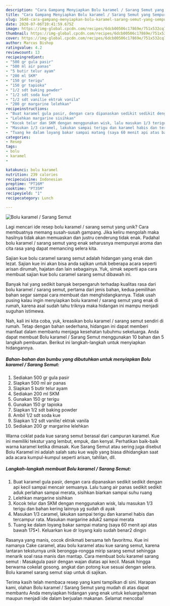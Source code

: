 ```yaml
---
description: "Cara Gampang Menyiapkan Bolu karamel / Sarang Semut yang Sempurna"
title: "Cara Gampang Menyiapkan Bolu karamel / Sarang Semut yang Sempurna"
slug: 3648-cara-gampang-menyiapkan-bolu-karamel-sarang-semut-yang-sempurna
date: 2020-07-06T10:41:59.675Z
image: https://img-global.cpcdn.com/recipes/6dcb00506c17869e/751x532cq70/bolu-karamel-sarang-semut-foto-resep-utama.jpg
thumbnail: https://img-global.cpcdn.com/recipes/6dcb00506c17869e/751x532cq70/bolu-karamel-sarang-semut-foto-resep-utama.jpg
cover: https://img-global.cpcdn.com/recipes/6dcb00506c17869e/751x532cq70/bolu-karamel-sarang-semut-foto-resep-utama.jpg
author: Marcus Bishop
ratingvalue: 4.2
reviewcount: 13
recipeingredient:
- "500 gr gula pasir"
- "500 ml air panas"
- "5 butir telur ayam"
- "200 ml SKM"
- "150 gr terigu"
- "150 gr tapioka"
- "1/2 sdt baking powder"
- "1/2 sdt soda kue"
- "1/2 sdt vanilie ektrak vanila"
- "200 gr margarine lelehkan"
recipeinstructions:
- "Buat karamel gula pasir, dengan cara dipanaskan sedikit sedikit dengan api kecil sampai mencair semuanya. Lalu tuang air panas sedikit sedikit aduk perlahan sampai merata, sisihkan biarkan sampai suhu ruang"
- "Lelehkan margarine sisihkan"
- "Kocok telur dan SKM dengan menggunakan wisk, lalu masukan 1/3 terigu dan bahan kering lainnya yg sudah di ayak"
- "Masukan 1/3 caramel, lakukan sampai terigu dan karamel habis dan tercampur rata. Masukan margarine aduk2 sampai merata"
- "Tuang ke dalam loyang bakar sampai matang (saya 60 menit api atas bawah 175•). Keluarkan kue dr loyang kalo sudah benar2 dingin"
categories:
- Resep
tags:
- bolu
- karamel
- 

katakunci: bolu karamel  
nutrition: 239 calories
recipecuisine: Indonesian
preptime: "PT16M"
cooktime: "PT35M"
recipeyield: "1"
recipecategory: Lunch

---
```



![Bolu karamel / Sarang Semut](https://img-global.cpcdn.com/recipes/6dcb00506c17869e/751x532cq70/bolu-karamel-sarang-semut-foto-resep-utama.jpg)

Lagi mencari ide resep bolu karamel / sarang semut yang unik? Cara membuatnya memang susah-susah gampang. Jika keliru mengolah maka hasilnya tidak akan memuaskan dan justru cenderung tidak enak. Padahal bolu karamel / sarang semut yang enak seharusnya mempunyai aroma dan cita rasa yang dapat memancing selera kita.

Sajian kue bolu caramel sarang semut adalah hidangan yang enak dan lezat. Sajian kue ini akan bisa anda sajikan untuk beberapa acara seperti arisan dirumah, hajatan dan lain sebagainya. Yuk, simak seperti apa cara membuat sajian kue bolu caramel sarang semut dibawah ini.

Banyak hal yang sedikit banyak berpengaruh terhadap kualitas rasa dari bolu karamel / sarang semut, pertama dari jenis bahan, kedua pemilihan bahan segar sampai cara membuat dan menghidangkannya. Tidak usah pusing kalau ingin menyiapkan bolu karamel / sarang semut yang enak di rumah, karena asal sudah tahu triknya maka hidangan ini mampu menjadi suguhan istimewa.


Nah, kali ini kita coba, yuk, kreasikan bolu karamel / sarang semut sendiri di rumah. Tetap dengan bahan sederhana, hidangan ini dapat memberi manfaat dalam membantu menjaga kesehatan tubuhmu sekeluarga. Anda dapat membuat Bolu karamel / Sarang Semut menggunakan 10 bahan dan 5 langkah pembuatan. Berikut ini langkah-langkah untuk menyiapkan hidangannya.

<!--inarticleads1-->

##### Bahan-bahan dan bumbu yang dibutuhkan untuk menyiapkan Bolu karamel / Sarang Semut:

1. Sediakan 500 gr gula pasir
1. Siapkan 500 ml air panas
1. Siapkan 5 butir telur ayam
1. Sediakan 200 ml SKM
1. Gunakan 150 gr terigu
1. Gunakan 150 gr tapioka
1. Siapkan 1/2 sdt baking powder
1. Ambil 1/2 sdt soda kue
1. Siapkan 1/2 sdt vanilie/ ektrak vanila
1. Sediakan 200 gr margarine lelehkan


Warna coklat pada kue sarang semut berasal dari campuran karamel. Kue ini memiliki tekstur yang lembut, empuk, dan kenyal. Perhatikan baik-baik warna karamel ketika dimasak. Kue Sarang Semut atau sering juga disebut Bolu Karamel ini adalah salah satu kue wajib yang biasa dihidangkan saat ada acara kumpul-kumpul seperti arisan, tahlilan, dll. 

<!--inarticleads2-->

##### Langkah-langkah membuat Bolu karamel / Sarang Semut:

1. Buat karamel gula pasir, dengan cara dipanaskan sedikit sedikit dengan api kecil sampai mencair semuanya. Lalu tuang air panas sedikit sedikit aduk perlahan sampai merata, sisihkan biarkan sampai suhu ruang
1. Lelehkan margarine sisihkan
1. Kocok telur dan SKM dengan menggunakan wisk, lalu masukan 1/3 terigu dan bahan kering lainnya yg sudah di ayak
1. Masukan 1/3 caramel, lakukan sampai terigu dan karamel habis dan tercampur rata. Masukan margarine aduk2 sampai merata
1. Tuang ke dalam loyang bakar sampai matang (saya 60 menit api atas bawah 175•). Keluarkan kue dr loyang kalo sudah benar2 dingin


Rasanya yang manis, cocok dinikmati bersama teh favoritmu. Kue ini namanya Cake caramel, atau bolu karamel atau kue sarang semut, karena lantaran teksturnya unik berongga-rongga mirip sarang semut sehingga menarik soal rasa manis dan mantap. Cara membuat bolu karamel sarang semut : Masakgula pasir dengan wajan diatas api kecil. Masak hingga berwarna cokelat gosong. angkat dan potong kue sesuai dengan selera. Bolu karamel sarang semut siap untuk di sajikan. 

Terima kasih telah membaca resep yang kami tampilkan di sini. Harapan kami, olahan Bolu karamel / Sarang Semut yang mudah di atas dapat membantu Anda menyiapkan hidangan yang enak untuk keluarga/teman maupun menjadi ide dalam berjualan makanan. Selamat mencoba!
